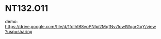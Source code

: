 # NT132.O11
demo: https://drive.google.com/file/d/1fdlhtB8yoPNIpi2MqfNv7lowlWqarGqY/view?usp=sharing
